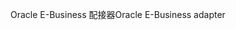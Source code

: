<span data-ttu-id="ab5fc-101">Oracle E-Business 配接器</span><span class="sxs-lookup"><span data-stu-id="ab5fc-101">Oracle E-Business adapter</span></span>